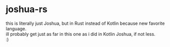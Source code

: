 # joshua-rs
this is literally just Joshua, but in Rust instead of Kotlin because new favorite language.\
ill probably get just as far in this one as i did in Kotlin Joshua, if not less.\
:)
